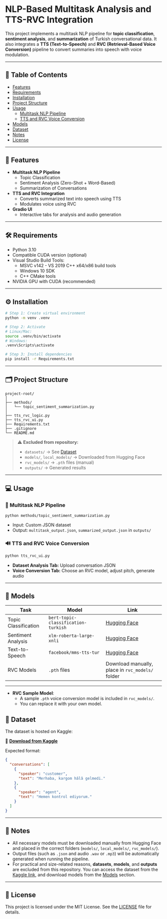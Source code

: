 # NLP-Based Multitask Analysis and TTS-RVC Integration

This project implements a multitask NLP pipeline for **topic classification**, **sentiment analysis**, and **summarization** of Turkish conversational data. It also integrates a **TTS (Text-to-Speech)** and **RVC (Retrieval-Based Voice Conversion)** pipeline to convert summaries into speech with voice modulation.

---

## 📌 Table of Contents
- [Features](#features)
- [Requirements](#requirements)
- [Installation](#installation)
- [Project Structure](#project-structure)
- [Usage](#usage)
  - [Multitask NLP Pipeline](#multitask-nlp-pipeline)
  - [TTS and RVC Voice Conversion](#tts-and-rvc-voice-conversion)
- [Models](#models)
- [Dataset](#dataset)
- [Notes](#notes)
- [License](#license)

---

## 🚀 Features

- **Multitask NLP Pipeline**
  - Topic Classification
  - Sentiment Analysis (Zero-Shot + Word-Based)
  - Summarization of Conversations
- **TTS and RVC Integration**
  - Converts summarized text into speech using TTS
  - Modulates voice using RVC
- **Gradio UI**
  - Interactive tabs for analysis and audio generation

---

## 🛠 Requirements

- Python 3.10
- Compatible CUDA version (optional)
- Visual Studio Build Tools:
  - MSVC v142 - VS 2019 C++ x64/x86 build tools
  - Windows 10 SDK
  - C++ CMake tools
- NVIDIA GPU with CUDA (recommended)

---

## ⚙️ Installation

```bash
# Step 1: Create virtual environment
python -m venv .venv

# Step 2: Activate
# Linux/Mac:
source .venv/bin/activate
# Windows:
.venv\Scripts\activate

# Step 3: Install dependencies
pip install -r Requirements.txt
```

---

## 🗂 Project Structure

```plaintext
project-root/
│
├── methods/
│   └── topic_sentiment_summarization.py
│
├── tts_rvc_logic.py
├── tts_rvc_ui.py
├── Requirements.txt
├── .gitignore
└── README.md
```

> ⚠️ **Excluded from repository:**
> - `datasets/` → See [Dataset](#dataset)
> - `models/`, `local_models/` → Downloaded from Hugging Face
> - `rvc_models/` → `.pth` files (manual)
> - `outputs/` → Generated results

---

## 💻 Usage

### 🧠 Multitask NLP Pipeline

```bash
python methods/topic_sentiment_summarization.py
```

- Input: Custom JSON dataset
- Output: `multitask_output.json`, `summarized_output.json` in `outputs/`

### 🔊 TTS and RVC Voice Conversion

```bash
python tts_rvc_ui.py
```

- **Dataset Analysis Tab:** Upload conversation JSON
- **Voice Conversion Tab:** Choose an RVC model, adjust pitch, generate audio

---

## 🧠 Models

| Task                | Model                               | Link                                                                 |
|---------------------|--------------------------------------|----------------------------------------------------------------------|
| Topic Classification | `bert-topic-classification-turkish` | [Hugging Face](https://huggingface.co/GosamaIKU/bert-topic-classification-turkish) |
| Sentiment Analysis   | `xlm-roberta-large-xnli`            | [Hugging Face](https://huggingface.co/joeddav/xlm-roberta-large-xnli) |
| Text-to-Speech       | `facebook/mms-tts-tur`              | [Hugging Face](https://huggingface.co/facebook/mms-tts-tur) |
| RVC Models           | `.pth` files                        | Download manually, place in `rvc_models/` folder |

---

- **RVC Sample Model**:
  - A sample `.pth` voice conversion model is included in `rvc_models/`.
  - You can replace it with your own model.


## 📁 Dataset

The dataset is hosted on Kaggle:

🔗 **[Download from Kaggle](https://www.kaggle.com/your-dataset-link)**

Expected format:

```json
{
  "conversations": [
    {
      "speaker": "customer",
      "text": "Merhaba, kargom hâlâ gelmedi."
    },
    {
      "speaker": "agent",
      "text": "Hemen kontrol ediyorum."
    }
  ]
}
```

---

## 📝 Notes

- All necessary models must be downloaded manually from Hugging Face and placed in the correct folders (`models/`, `local_models/`, `rvc_models/`).
- Output files (such as `.json` and audio `.wav` or `.mp3`) will be automatically generated when running the pipeline.
- For practical and size-related reasons, **datasets**, **models**, and **outputs** are excluded from this repository. You can access the dataset from the [Kaggle link](#dataset), and download models from the [Models](#models) section.

---

## 📄 License

This project is licensed under the MIT License. See the [LICENSE](LICENSE) file for details.

